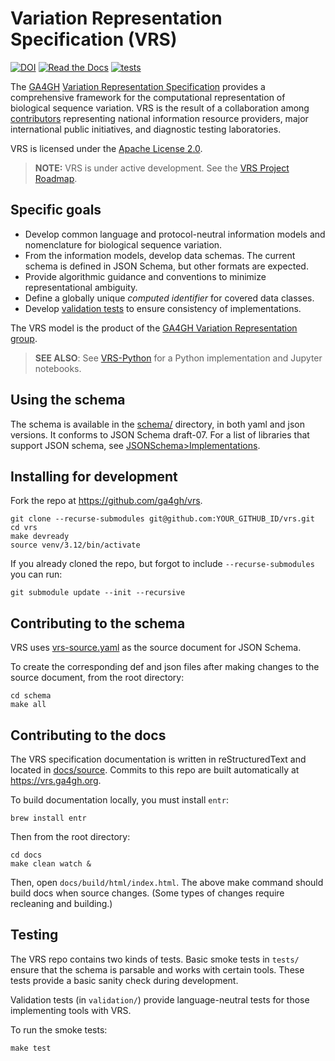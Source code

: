 # Variation Representation Specification (VRS)

[![DOI](https://zenodo.org/badge/67005248.svg)](https://zenodo.org/badge/latestdoi/67005248)
[![Read the Docs](https://img.shields.io/readthedocs/vr-spec/1.1)](https://vrs.ga4gh.org/)
[![tests](https://github.com/ga4gh/vrs/actions/workflows/tests.yml/badge.svg)](https://github.com/ga4gh/vrs/actions/workflows/tests.yml)

The [GA4GH](https://www.ga4gh.org/) [Variation Representation Specification](https://vrs.ga4gh.org/)
provides a comprehensive framework for the computational representation of biological sequence
variation. VRS is the result of a collaboration among [contributors](CONTRIBUTORS.md) representing
national information resource providers, major international public initiatives, and diagnostic
testing laboratories.

VRS is licensed under the [Apache License 2.0](LICENSE).

> **NOTE:** VRS is under active development.
> See the [VRS Project Roadmap](https://github.com/orgs/ga4gh/projects/12).

## Specific goals

* Develop common language and protocol-neutral information models and nomenclature for
  biological sequence variation.
* From the information models, develop data schemas. The current schema is defined in
  JSON Schema, but other formats are expected.
* Provide algorithmic guidance and conventions to minimize representational ambiguity.
* Define a globally unique *computed identifier* for covered data classes.
* Develop [validation tests](https://github.com/ga4gh/vrs/tree/main/validation) to ensure
  consistency of implementations.

The VRS model is the product of the [GA4GH Variation Representation group](https://www.ga4gh.org/product/variation-representation/).

> **SEE ALSO**: See [VRS-Python](https://github.com/ga4gh/vrs-python) for a Python
> implementation and Jupyter notebooks.

## Using the schema

The schema is available in the [schema/](./schema/) directory, in both yaml and json versions.
It conforms to JSON Schema draft-07. For a list of libraries that support JSON schema,
see [JSONSchema>Implementations](https://json-schema.org/implementations.html).

## Installing for development

Fork the repo at <https://github.com/ga4gh/vrs>.

    git clone --recurse-submodules git@github.com:YOUR_GITHUB_ID/vrs.git
    cd vrs
    make devready
    source venv/3.12/bin/activate

If you already cloned the repo, but forgot to include `--recurse-submodules` you can run:

    git submodule update --init --recursive

## Contributing to the schema

VRS uses [vrs-source.yaml](./schema//vrs/vrs-source.yaml) as the source document for JSON Schema.

To create the corresponding def and json files after making changes to the source document, from the root directory:

    cd schema
    make all

## Contributing to the docs

The VRS specification documentation is written in reStructuredText and located in [docs/source](docs/source/). Commits to this repo are built automatically at <https://vrs.ga4gh.org>.

To build documentation locally, you must install `entr`:

    brew install entr

Then from the root directory:

    cd docs
    make clean watch &

Then, open `docs/build/html/index.html`. The above make command should build docs when
source changes. (Some types of changes require recleaning and building.)

## Testing

The VRS repo contains two kinds of tests. Basic smoke tests in `tests/` ensure that the
schema is parsable and works with certain tools. These tests provide a basic sanity
check during development.

Validation tests (in `validation/`) provide language-neutral tests for those implementing
tools with VRS.

To run the smoke tests:

    make test
